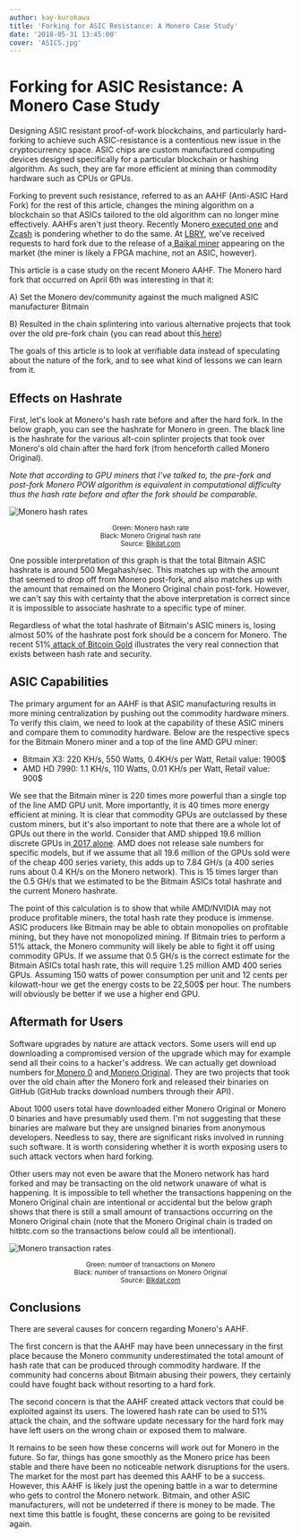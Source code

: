```yaml
---
author: kay-kurokawa
title: 'Forking for ASIC Resistance: A Monero Case Study'
date: '2018-05-31 13:45:00'
cover: 'ASICS.jpg'
---
```


# Forking for ASIC Resistance: A Monero Case Study

Designing ASIC resistant proof-of-work blockchains, and particularly hard-forking to achieve such ASIC-resistance is a contentious new issue in the cryptocurrency space. ASIC chips are custom manufactured computing devices designed specifically for a particular blockchain or hashing algorithm. As such, they are far more efficient at mining than commodity hardware such as CPUs or GPUs.

Forking to prevent such resistance, referred to as an AAHF (Anti-ASIC Hard Fork) for the rest of this article, changes the mining algorithm on a blockchain so that ASICs tailored to the old algorithm can no longer mine effectively. AAHFs aren't just theory. Recently Monero[ executed one](https://cointelegraph.com/news/monero-hard-fork-appears-successful-as-devs-shun-bitmains-asic-miners) and[ Zcash](https://forum.z.cash/t/let-s-talk-about-asic-mining/27353/459) is pondering whether to do the same. At [LBRY](https://lbry.com), we've received requests to hard fork due to the release of a[ Baikal miner](https://www.baikalminer.com/) appearing on the market (the miner is likely a FPGA machine, not an ASIC, however).

This article is a case study on the recent Monero AAHF. The Monero hard fork that occurred on April 6th was interesting in that it:

A) Set the Monero dev/community against the much maligned ASIC manufacturer Bitmain

B) Resulted in the chain splintering into various alternative projects that took over the old pre-fork chain (you can read about this[ here](https://bitcoinmagazine.com/articles/monero-just-hard-forked-and-it-resulted-four-new-projects))

The goals of this article is to look at verifiable data instead of speculating about the nature of the fork, and to see what kind of lessons we can learn from it.

## Effects on Hashrate

First, let's look at Monero's hash rate before and after the hard fork. In the below graph, you can see the hashrate for Monero in green. The black line is the hashrate for the various alt-coin splinter projects that took over Monero's old chain after the hard fork (from henceforth called Monero Original).

*Note that according to GPU miners that I've talked to, the pre-fork and post-fork Monero POW algorithm is equivalent in computational difficulty thus the hash rate before and after the fork should be comparable.*

![Monero hash rates](/img/monero_hash.png)

<small style="display: block; text-align: center;">
  Green: Monero hash rate<br/>
  Black: Monero Original hash rate<br/>
  Source: <a href="http://blkdat.com/?filter=XMR/XMO&block&coin=XMO&datatype=hash_rate&interval=hour/?block&coin=XMR&datatype=hash_rate&interval=hour&min=1516875244349680&max=1527099900789280">Blkdat.com</a>
</small>

One possible interpretation of this graph is that the total Bitmain ASIC hashrate is around 500 Megahash/sec. This matches up with the amount that seemed to drop off from Monero post-fork, and also matches up with the amount that remained on the Monero Original chain post-fork. However, we can't say this with certainty that the above interpretation is correct since it is impossible to associate hashrate to a specific type of miner.

Regardless of what the total hashrate of Bitmain's ASIC miners is, losing almost 50% of the hashrate post fork should be a concern for Monero. The recent 51%[ attack of Bitcoin Gold](https://www.ccn.com/bitcoin-gold-hit-by-double-spend-attack-exchanges-lose-millions) illustrates the very real connection that exists between hash rate and security.

## ASIC Capabilities

The primary argument for an AAHF is that ASIC manufacturing results in more mining centralization by pushing out the commodity hardware miners. To verify this claim, we need to look at the capability of these ASIC miners and compare them to commodity hardware. Below are the respective specs for the Bitmain Monero miner and a top of the line AMD GPU miner:

* Bitmain X3: 220 KH/s, 550 Watts, 0.4KH/s per Watt, Retail value: 1900$
* AMD HD 7990: 1.1 KH/s, 110 Watts, 0.01 KH/s per Watt, Retail value: 900$

We see that the Bitmain miner is 220 times more powerful than a single top of the line AMD GPU unit. More importantly, it is 40 times more energy efficient at mining. It is clear that commodity GPUs are outclassed by these custom miners, but it's also important to note that there are a whole lot of GPUs out there in the world. Consider that AMD shipped 19.6 million discrete GPUs in[ 2017 alone](https://www.extremetech.com/gaming/264836-cryptocurrency-miners-bought-776m-gpus-2017-mostly-amd). AMD does not release sale numbers for specific models, but if we assume that all 19.6 million of the GPUs sold were of the cheap 400 series variety, this adds up to 7.84 GH/s (a 400 series runs about 0.4 KH/s on the Monero network). This is 15 times larger than the 0.5 GH/s that we estimated to be the Bitmain ASICs total hashrate and the current Monero hashrate.

The point of this calculation is to show that while AMD/NVIDIA may not produce profitable miners, the total hash rate they produce is immense. ASIC producers like Bitmain may be able to obtain monopolies on profitable mining, but they have not monopolized mining. If Bitmain tries to perform a 51% attack, the Monero community will likely be able to fight it off using commodity GPUs. If we assume that 0.5 GH/s is the correct estimate for the Bitmain ASICs total hash rate, this will require 1.25 million AMD 400 series GPUs. Assuming 150 watts of power consumption per unit and 12 cents per kilowatt-hour we get the energy costs to be 22,500$ per hour. The numbers will obviously be better if we use a higher end GPU.

## Aftermath for Users

Software upgrades by nature are attack vectors. Some users will end up downloading a compromised version of the upgrade which may for example send all their coins to a hacker's address. We can actually get download numbers for[ Monero 0](http://www.somsubhra.com/github-release-stats/?username=monero0&repository=monero0) and[ Monero Original](http://www.somsubhra.com/github-release-stats/?username=XmanXU&repository=monero-original). They are two projects that took over the old chain after the Monero fork and released their binaries on GitHub (GitHub tracks download numbers through their API).

About 1000 users total have downloaded either Monero Original or Monero 0 binaries and have presumably used them. I'm not suggesting that these binaries are malware but they are unsigned binaries from anonymous developers. Needless to say, there are significant risks involved in running such software. It is worth considering whether it is worth exposing users to such attack vectors when hard forking.

Other users may not even be aware that the Monero network has hard forked and may be transacting on the old network unaware of what is happening. It is impossible to tell whether the transactions happening on the Monero Original chain are intentional or accidental but the below graph shows that there is still a small amount of transactions occurring on the Monero Original chain (note that the Monero Original chain is traded on hitbtc.com so the transactions below could all be intentional).

![Monero transaction rates](/img/monero_trans.png)

<small style="display: block; text-align: center;">
  Green: number of transactions on Monero<br/>
  Black: number of transactions on Monero Original<br/>
  Source: <a href="http://blkdat.com/?filter=XMR/XMO&block&coin=XMO&datatype=num_tx&interval=hour/?block&coin=XMR&datatype=num_tx&interval=hour&min=1520661447696413.8&max=1526824702996909.8">Blkdat.com</a>
</small>

## Conclusions

There are several causes for concern regarding Monero's AAHF.

The first concern is that the AAHF may have been unnecessary in the first place because the Monero community underestimated the total amount of hash rate that can be produced through commodity hardware. If the community had concerns about Bitmain abusing their powers, they certainly could have fought back without resorting to a hard fork.

The second concern is that the AAHF created attack vectors that could be exploited against its users. The lowered hash rate can be used to 51% attack the chain, and the software update necessary for the hard fork may have left users on the wrong chain or exposed them to malware.

It remains to be seen how these concerns will work out for Monero in the future. So far, things has gone smoothly as the Monero price has been stable and there have been no noticeable network disruptions for the users. The market for the most part has deemed this AAHF to be a success. However, this AAHF is likely just the opening battle in a war to determine who gets to control the Monero network. Bitmain, and other ASIC manufacturers, will not be undeterred if there is money to be made. The next time this battle is fought, these concerns are going to be revisited again.
